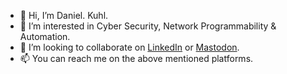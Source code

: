 - 👋 Hi, I’m Daniel. Kuhl.
- 👀 I’m interested in Cyber Security, Network Programmability & Automation.
- 💞️ I’m looking to collaborate on [LinkedIn](https://www.linkedin.com/in/daniel-kuhl-b8b9603b/) or [Mastodon](https://techhub.social/@daniel1820815).
- 📫 You can reach me on the above mentioned platforms.

<!---
daniel1820815/daniel1820815 is a ✨ special ✨ repository because its `README.md` (this file) appears on your GitHub profile.
You can click the Preview link to take a look at your changes.
--->
